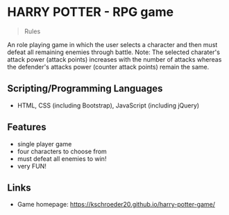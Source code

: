 # HARRY POTTER - RPG game

> Rules

An role playing game in which the user selects a character and then must defeat all remaining enemies through battle. Note: The selected charater's attack power (attack points) increases with the number of attacks whereas the defender's attacks power (counter attack points) remain the same.

## Scripting/Programming Languages

- HTML, CSS (including Bootstrap), JavaScript (including jQuery)

## Features

- single player game
- four characters to choose from
- must defeat all enemies to win!
- very FUN!

## Links

- Game homepage: https://kschroeder20.github.io/harry-potter-game/
